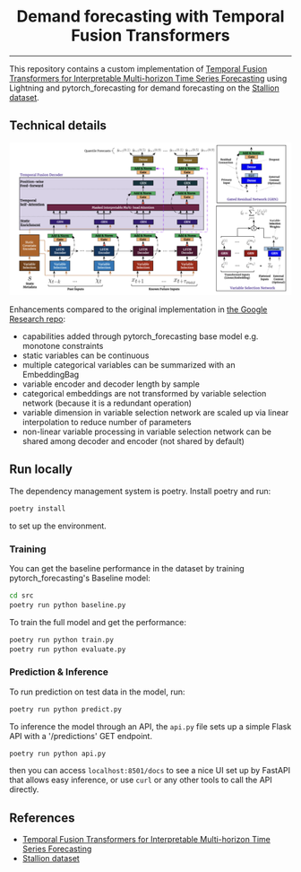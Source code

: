 <h1 align = "center">
  Demand forecasting with Temporal Fusion Transformers <br>
</h1>

---

This repository contains a custom implementation of [Temporal Fusion Transformers for Interpretable Multi-horizon Time Series Forecasting](https://arxiv.org/pdf/1912.09363.pdf) using Lightning and pytorch_forecasting for demand forecasting on the [Stallion dataset](https://www.kaggle.com/datasets/utathya/future-volume-prediction).

## Technical details

![](./static/images/tft_arch.png)

Enhancements compared to the original implementation in [the Google Research repo](https://github.com/google-research/google-research/tree/master/tft):

* capabilities added through pytorch_forecasting base model e.g. monotone constraints
* static variables can be continuous
* multiple categorical variables can be summarized with an EmbeddingBag
* variable encoder and decoder length by sample
* categorical embeddings are not transformed by variable selection network (because it is a redundant operation)
* variable dimension in variable selection network are scaled up via linear interpolation to reduce
  number of parameters
* non-linear variable processing in variable selection network can be shared among decoder and encoder
  (not shared by default)

## Run locally

The dependency management system is poetry. Install poetry and run:

```bash
poetry install
```

to set up the environment.

### Training 

You can get the baseline performance in the dataset by training pytorch_forecasting's Baseline model:

```bash
cd src
poetry run python baseline.py
```

To train the full model and get the performance:

```bash
poetry run python train.py
poetry run python evaluate.py
```

### Prediction & Inference

To run prediction on test data in the model, run:

```bash
poetry run python predict.py
```

To inference the model through an API, the `api.py` file sets up a simple Flask API with a '/predictions' GET endpoint.

```bash
poetry run python api.py
```

then you can access `localhost:8501/docs` to see a nice UI set up by FastAPI that allows easy inference, or use `curl` or any other tools to call the API directly.


## References

- [Temporal Fusion Transformers for Interpretable Multi-horizon Time Series Forecasting](https://arxiv.org/pdf/1912.09363.pdf)
- [Stallion dataset](https://www.kaggle.com/datasets/utathya/future-volume-prediction)

